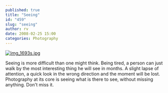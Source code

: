 ```yaml
---
published: true
title: "Seeing"
id: "459"
slug: "seeing"
author: rv
date: 2008-02-25 15:00
categories: Photography
---
```

<a href='//s3.amazonaws.com/cfwblog/uploads/2008/02/img_1693.jpg' title='img_1693.jpg'><img src='//s3.amazonaws.com/cfwblog/uploads/2008/02/img_1693s.jpg' alt='img_1693s.jpg' /></a>

Seeing is more difficult than one might think. Being tired, a person can just walk by the most interesting thing he will see in months. A slight lapse of attention, a quick look in the wrong direction and the moment will be lost. Photography at its core is seeing what is there to see, without missing anything. Don't miss it.